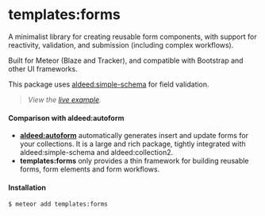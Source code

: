 # templates:forms

A minimalist library for creating reusable form components, with support for reactivity, validation, and submission (including complex workflows).

Built for Meteor (Blaze and Tracker), and compatible with Bootstrap and other UI frameworks.

This package uses [aldeed:simple-schema](https://github.com/aldeed/meteor-simple-schema) for field validation.

>*View the [live example](http://forms-example.meteor.com/).*

#### Comparison with aldeed:autoform

- **[aldeed:autoform](https://github.com/aldeed/meteor-autoform)** automatically generates insert and update forms for your collections.
It is a large and rich package, tightly integrated with aldeed:simple-schema and aldeed:collection2.
- **templates:forms** only provides a thin framework for building reusable forms, form elements and form workflows.

#### Installation

```sh
$ meteor add templates:forms
```

<br />
